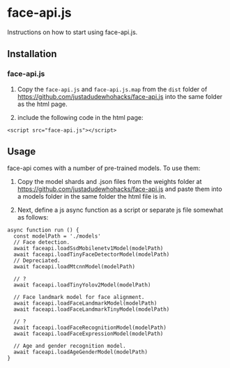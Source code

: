 # face-api.js

Instructions on how to start using face-api.js.

## Installation

### face-api.js

1. Copy the `face-api.js` and `face-api.js.map` from the `dist` folder of https://github.com/justadudewhohacks/face-api.js into the same folder as the html page.

2. include the following code in the html page:

```
<script src="face-api.js"></script>
```

## Usage

face-api comes with a number of pre-trained models. To use them:

1. Copy the model shards and .json files from the weights folder at https://github.com/justadudewhohacks/face-api.js and paste them into a models folder in the same folder the html file is in.

2. Next, define a js async function as a script or separate js file somewhat as follows:

```
async function run () {
  const modelPath = './models'
  // Face detection.
  await faceapi.loadSsdMobilenetv1Model(modelPath)
  await faceapi.loadTinyFaceDetectorModel(modelPath)
  // Depreciated.
  await faceapi.loadMtcnnModel(modelPath)

  // ?
  await faceapi.loadTinyYolov2Model(modelPath)

  // Face landmark model for face alignment.
  await faceapi.loadFaceLandmarkModel(modelPath)
  await faceapi.loadFaceLandmarkTinyModel(modelPath)

  // ?
  await faceapi.loadFaceRecognitionModel(modelPath)
  await faceapi.loadFaceExpressionModel(modelPath)

  // Age and gender recognition model.
  await faceapi.loadAgeGenderModel(modelPath)
}
```
